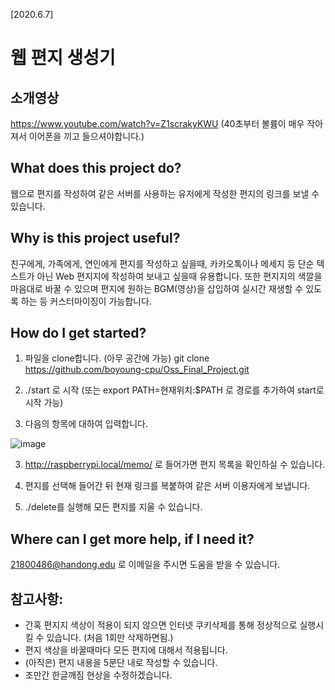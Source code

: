 [2020.6.7]
# 웹 편지 생성기

## 소개영상
https://www.youtube.com/watch?v=Z1scrakyKWU (40초부터 볼륨이 매우 작아져서 이어폰을 끼고 들으셔야합니다.)

## What does this project do?
웹으로 편지를 작성하여 같은 서버를 사용하는 유저에게 작성한 편지의 링크를 보낼 수 있습니다. 




## Why is this project useful? 
친구에게, 가족에게, 연인에게 편지를 작성하고 싶을때, 카카오톡이나 메세지 등 단순 텍스트가 아닌 Web 편지지에 작성하여 보내고 싶을때 유용합니다. 
또한 편지지의 색깔을 마음대로 바꿀 수 있으며 편지에 원하는 BGM(영상)을 삽입하여 실시간 재생할 수 있도록 하는 등 커스터마이징이 가능합니다. 




## How do I get started?
1. 파일을 clone합니다. (아무 공간에 가능)
git clone https://github.com/boyoung-cpu/Oss_Final_Project.git 

2. ./start 로 시작 (또는 export PATH=현재위치:$PATH 로 경로를 추가하여 start로 시작 가능) 

3. 다음의 항목에 대하여 입력합니다.

![image](https://user-images.githubusercontent.com/63991959/84562753-e3af4880-ad91-11ea-8889-10ee55481d23.png)

3. http://raspberrypi.local/memo/ 로 들어가면 편지 목록을 확인하실 수 있습니다. 

4. 편지를 선택해 들어간 뒤 현재 링크를 복붙하여 같은 서버 이용자에게 보냅니다. 

5. ./delete를 실행해 모든 편지를 지울 수 있습니다. 



## Where can I get more help, if I need it?
21800486@handong.edu 로 이메일을 주시면 도움을 받을 수 있습니다. 




## 참고사항:
* 간혹 편지지 색상이 적용이 되지 않으면 인터넷 쿠키삭제를 통해 정상적으로 실행시킬 수 있습니다. (처음 1회만 삭제하면됨.)
* 편지 색상을 바꿀때마다 모든 편지에 대해서 적용됩니다. 
* (아직은) 편지 내용을 5문단 내로 작성할 수 있습니다. 
* 조만간 한글깨짐 현상을 수정하겠습니다.


